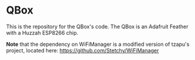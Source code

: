 # QBox

This is the repository for the QBox's code. The QBox is an Adafruit Feather with a Huzzah ESP8266 chip.

__Note__ that the dependency on WiFiManager is a modified version of tzapu's project, located here: https://github.com/Stetchy/WiFiManager
